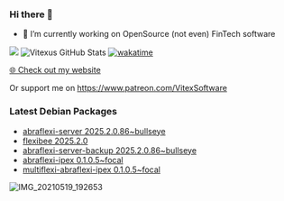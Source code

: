 ### Hi there 👋

- 🔭 I’m currently working on OpenSource  (not even) FinTech software

![](https://komarev.com/ghpvc/?username=Vitexus)
![Vitexus GitHub Stats](https://github-readme-stats.vercel.app/api?username=Vitexus&show_icons=true)
[![wakatime](https://wakatime.com/badge/user/5abba9ca-813e-43ac-9b5f-b1cfdf3dc1c7.svg)](https://wakatime.com/@5abba9ca-813e-43ac-9b5f-b1cfdf3dc1c7)

<p><a href="https://vitexsoftware.cz">🌐 Check out my website</a></p>

Or support me on https://www.patreon.com/VitexSoftware

### Latest Debian Packages
<!-- DEBIAN-PACKAGES-LIST:START -->
- [abraflexi-server 2025.2.0.86~bullseye](https://repo.vitexsoftware.com/package.php?package=abraflexi-server)
- [flexibee 2025.2.0](https://repo.vitexsoftware.com/package.php?package=flexibee)
- [abraflexi-server-backup 2025.2.0.86~bullseye](https://repo.vitexsoftware.com/package.php?package=abraflexi-server-backup)
- [abraflexi-ipex 0.1.0.5~focal](https://repo.vitexsoftware.com/package.php?package=abraflexi-ipex)
- [multiflexi-abraflexi-ipex 0.1.0.5~focal](https://repo.vitexsoftware.com/package.php?package=multiflexi-abraflexi-ipex)
<!-- DEBIAN-PACKAGES-LIST:END -->

![IMG_20210519_192653](https://user-images.githubusercontent.com/2621130/120022731-1bd48900-bfed-11eb-90f9-4f88f560b8b7.jpg)

<!--
**Vitexus/Vitexus** is a ✨ _special_ ✨ repository because its `README.md` (this file) appears on your GitHub profile.

Here are some ideas to get you started:

- 🌱 I’m currently learning ...
- 👯 I’m looking to collaborate on ...
- 🤔 I’m looking for help with ...
- 💬 Ask me about ...
- 📫 How to reach me: ...
- 😄 Pronouns: ...
- ⚡ Fun fact: ...
-->


